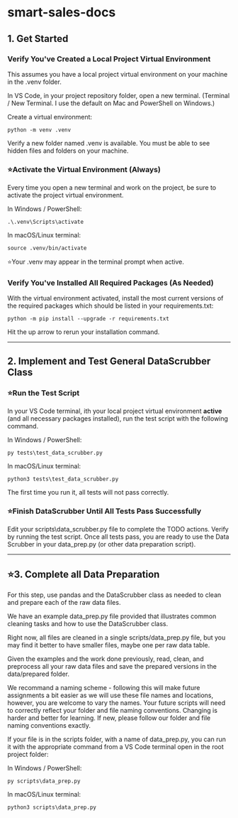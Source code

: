 # smart-sales-docs

## 1. Get Started

### Verify You've Created a Local Project Virtual Environment

This assumes you have a local project virtual environment on your machine in the .venv folder. 

In VS Code, in your project repository folder, open a new terminal. (Terminal / New Terminal. I use the default on Mac and PowerShell on Windows.)

Create a virtual environment:
```shell
python -m venv .venv
```

Verify a new folder named .venv is available. You must be able to see hidden files and folders on your machine. 

### ⭐Activate the Virtual Environment (Always)

Every time you open a new terminal and work on the project, be sure to activate the project virtual environment. 

In Windows / PowerShell:

```shell
.\.venv\Scripts\activate
```

In macOS/Linux terminal:

```shell
source .venv/bin/activate
```
⭐Your .venv may appear in the terminal prompt when active. 

### Verify You've Installed All Required Packages (As Needed)

With the virtual environment activated, install the most current versions of the required packages which should be listed in your requirements.txt:

```shell
python -m pip install --upgrade -r requirements.txt
```

Hit the up arrow to rerun your installation command.

-----

## 2. Implement and Test General DataScrubber Class

### ⭐Run the Test Script

In your VS Code terminal, 
ith your local project virtual environment **active** (and all necessary packages installed),
run the test script with the following command. 

In Windows / PowerShell:

```shell
py tests\test_data_scrubber.py
```


In macOS/Linux terminal:

```shell
python3 tests\test_data_scrubber.py
```

The first time you run it, all tests will not pass correctly. 

### ⭐Finish DataScrubber Until All Tests Pass Successfully

Edit your scripts\data_scrubber.py file to complete the TODO actions. Verify by running the test script. 
Once all tests pass, you are ready to use the Data Scrubber in your data_prep.py (or other data preparation script). 

-----

## ⭐3. Complete all Data Preparation

For this step, use pandas and the DataScrubber class as needed to clean and prepare each of the raw data files. 

We have an example data_prep.py file provided that illustrates common cleaning tasks and how to use the DataScrubber class. 

Right now, all files are cleaned in a single scripts/data_prep.py file, but you may find it better to have smaller files, maybe one per raw data table. 

Given the examples and the work done previously, read, clean, and preprocess all your raw data files and save the prepared versions in the data/prepared folder. 

We recommand a naming scheme - following this will make future assignments a bit easier as we will use these file names and locations, 
however, you are welcome to vary the names. Your future scripts will need to correctly reflect your folder and file naming conventions. 
Changing is harder and better for learning. If new, please follow our folder and file naming conventions exactly.

If your file is in the scripts folder, with a name of data_prep.py, you can run it with the appropriate command from a VS Code terminal open in the root project folder:

In Windows / PowerShell:

```shell
py scripts\data_prep.py
```


In macOS/Linux terminal:

```shell
python3 scripts\data_prep.py
```

